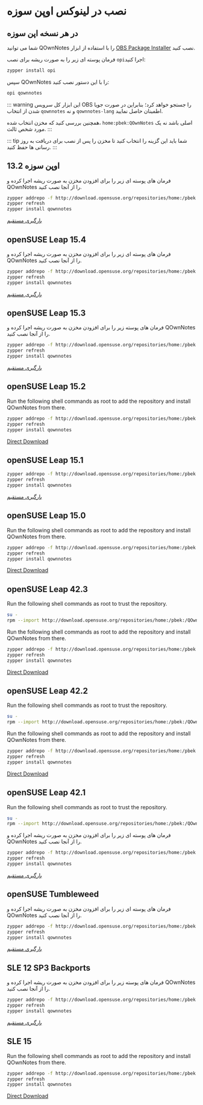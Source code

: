 # نصب در لینوکس اوپن سوزه

<installation-opensuse/>

<!-- <Content :page-key="getPageKey($site.pages, '/installation/ubuntu.md')" /> -->


## در هر نسخه اپن سوزه

شما می توانید QOwnNotes را با استفاده از ابزار [OBS Package Installer](https://github.com/openSUSE/opi) نصب کنید.

فرمان پوسته ای زیر را به صورت ریشه برای نصب `opi`اجرا کنید:

```bash
zypper install opi
```

سپس QOwnNotes را با این دستور نصب کنید:

```bash
opi qownnotes
```

::: warning
این ابزار کل سرویس OBS را جستجو خواهد کرد؛ بنابراین در صورت جویا شدن از انتخاب `qownnotes` و نه `qownnotes-lang` اطمینان حاصل نمایید.

همچنین بررسی کنید که مخزن انتخاب شده، `home:pbek:QOwnNotes` اصلی باشد نه یک مورد شخص ثالث.
:::

::: tip
شما باید این گزینه را انتخاب کنید تا مخزن را پس از نصب برای دریافت به روز رسانی ها حفظ کنید.
:::

## اوپن سوزه 13.2

فرمان های پوسته ای زیر را برای افزودن مخزن به صورت ریشه اجرا کرده و QOwnNotes را از آنجا نصب کنید.

```bash
zypper addrepo -f http://download.opensuse.org/repositories/home:/pbek:/QOwnNotes/openSUSE_13.2/home:pbek:QOwnNotes.repo
zypper refresh
zypper install qownnotes
```

[بارگیری مستقیم](https://download.opensuse.org/repositories/home:/pbek:/QOwnNotes/openSUSE_13.2)

## openSUSE Leap 15.4

فرمان های پوسته ای زیر را برای افزودن مخزن به صورت ریشه اجرا کرده و QOwnNotes را از آنجا نصب کنید.

```bash
zypper addrepo -f http://download.opensuse.org/repositories/home:/pbek:/QOwnNotes/15.4/home:pbek:QOwnNotes.repo
zypper refresh
zypper install qownnotes
```

[بارگیری مستقیم](https://download.opensuse.org/repositories/home:/pbek:/QOwnNotes/15.4)

## openSUSE Leap 15.3

فرمان های پوسته زیر را برای افزودن مخزن به صورت ریشه اجرا کرده و QOwnNotes را از آنجا نصب کنید.

```bash
zypper addrepo -f http://download.opensuse.org/repositories/home:/pbek:/QOwnNotes/openSUSE_Leap_15.3/home:pbek:QOwnNotes.repo
zypper refresh
zypper install qownnotes
```

[بارگیری مستقیم](https://download.opensuse.org/repositories/home:/pbek:/QOwnNotes/openSUSE_Leap_15.3)

## openSUSE Leap 15.2

Run the following shell commands as root to add the repository and install QOwnNotes from there.

```bash
zypper addrepo -f http://download.opensuse.org/repositories/home:/pbek:/QOwnNotes/openSUSE_Leap_15.2/home:pbek:QOwnNotes.repo
zypper refresh
zypper install qownnotes
```

[Direct Download](https://download.opensuse.org/repositories/home:/pbek:/QOwnNotes/openSUSE_Leap_15.2)

## openSUSE Leap 15.1

```bash
zypper addrepo -f http://download.opensuse.org/repositories/home:/pbek:/QOwnNotes/openSUSE_Leap_15.1/home:pbek:QOwnNotes.repo
zypper refresh
zypper install qownnotes
```

[بارگیری مستقیم](https://download.opensuse.org/repositories/home:/pbek:/QOwnNotes/openSUSE_Leap_15.1)

## openSUSE Leap 15.0

Run the following shell commands as root to add the repository and install QOwnNotes from there.

```bash
zypper addrepo -f http://download.opensuse.org/repositories/home:/pbek:/QOwnNotes/openSUSE_Leap_15.0/home:pbek:QOwnNotes.repo
zypper refresh
zypper install qownnotes
```

[Direct Download](https://download.opensuse.org/repositories/home:/pbek:/QOwnNotes/openSUSE_Leap_15.0)

## openSUSE Leap 42.3

Run the following shell commands as root to trust the repository.

```bash
su -
rpm --import http://download.opensuse.org/repositories/home:/pbek:/QOwnNotes/openSUSE_Leap_42.3/repodata/repomd.xml.key
```

Run the following shell commands as root to add the repository and install QOwnNotes from there.

```bash
zypper addrepo -f http://download.opensuse.org/repositories/home:/pbek:/QOwnNotes/openSUSE_Leap_42.3/home:pbek:QOwnNotes.repo
zypper refresh
zypper install qownnotes
```

[Direct Download](https://download.opensuse.org/repositories/home:/pbek:/QOwnNotes/openSUSE_Leap_42.3)

## openSUSE Leap 42.2

Run the following shell commands as root to trust the repository.

```bash
su -
rpm --import http://download.opensuse.org/repositories/home:/pbek:/QOwnNotes/openSUSE_Leap_42.2/repodata/repomd.xml.key
```

Run the following shell commands as root to add the repository and install QOwnNotes from there.

```bash
zypper addrepo -f http://download.opensuse.org/repositories/home:/pbek:/QOwnNotes/openSUSE_Leap_42.2/home:pbek:QOwnNotes.repo
zypper refresh
zypper install qownnotes
```

[Direct Download](https://download.opensuse.org/repositories/home:/pbek:/QOwnNotes/openSUSE_Leap_42.2)

## openSUSE Leap 42.1

Run the following shell commands as root to trust the repository.

```bash
su -
rpm --import http://download.opensuse.org/repositories/home:/pbek:/QOwnNotes/openSUSE_Leap_42.1/repodata/repomd.xml.key
```

فرمان های پوسته ای زیر را برای افزودن مخزن به صورت ریشه اجرا کرده و QOwnNotes را از آنجا نصب کنید.

```bash
zypper addrepo -f http://download.opensuse.org/repositories/home:/pbek:/QOwnNotes/openSUSE_Leap_42.1/home:pbek:QOwnNotes.repo
zypper refresh
zypper install qownnotes
```

[بارگیری مستقیم](https://download.opensuse.org/repositories/home:/pbek:/QOwnNotes/openSUSE_Leap_42.1)

## openSUSE Tumbleweed

فرمان های پوسته ای زیر را برای افزودن مخزن به صورت ریشه اجرا کرده و QOwnNotes را از آنجا نصب کنید.

```bash
zypper addrepo -f http://download.opensuse.org/repositories/home:/pbek:/QOwnNotes/openSUSE_Tumbleweed/home:pbek:QOwnNotes.repo
zypper refresh
zypper install qownnotes
```

[بارگیری مستقیم](https://download.opensuse.org/repositories/home:/pbek:/QOwnNotes/openSUSE_Tumbleweed)


## SLE 12 SP3 Backports

فرمان های پوسته زیر را برای افزودن مخزن به صورت ریشه اجرا کرده و QOwnNotes را از آنجا نصب کنید.

```bash
zypper addrepo -f http://download.opensuse.org/repositories/home:/pbek:/QOwnNotes/SLE_12_SP3_Backports/home:pbek:QOwnNotes.repo
zypper refresh
zypper install qownnotes
```

[بارگیری مستقیم](https://download.opensuse.org/repositories/home:/pbek:/QOwnNotes/SLE_12_SP3_Backports)

## SLE 15

Run the following shell commands as root to add the repository and install QOwnNotes from there.

```bash
zypper addrepo -f http://download.opensuse.org/repositories/home:/pbek:/QOwnNotes/SLE_15/home:pbek:QOwnNotes.repo
zypper refresh
zypper install qownnotes
```

[Direct Download](https://download.opensuse.org/repositories/home:/pbek:/QOwnNotes/SLE_15)
